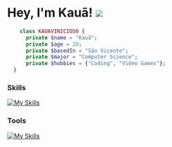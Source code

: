 Hey, I'm Kauã! ![](https://user-images.githubusercontent.com/18350557/176309783-0785949b-9127-417c-8b55-ab5a4333674e.gif)
============================================================================================================================
```php
    class KAUAVINICIOS0 {
      private $name = "Kauã";
      private $age = 20;
      private $basedIn = "São Vicente";
      private $major = "Computer Science";
      private $hobbies = {"Coding", "Video Games"};
  }
```
### Skills
[![My Skills](https://skillicons.dev/icons?i=php,laravel,java,spring,py,mysql,git,&perline=10)](https://skillicons.dev)

### Tools
[![My Skills](https://skillicons.dev/icons?i=vim,neovim,vscode,arch,docker,aws,idea,,&perline=10)](https://skillicons.dev)

